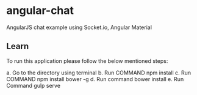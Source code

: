 # angular-chat
AngularJS chat example using Socket.io, Angular Material

## Learn
To run this application please follow the below mentioned steps:

a. Go to the directory using terminal
b. Run COMMAND npm install
c. Run COMMAND npm install bower -g 
d. Run command bower install
e. Run Command gulp serve
